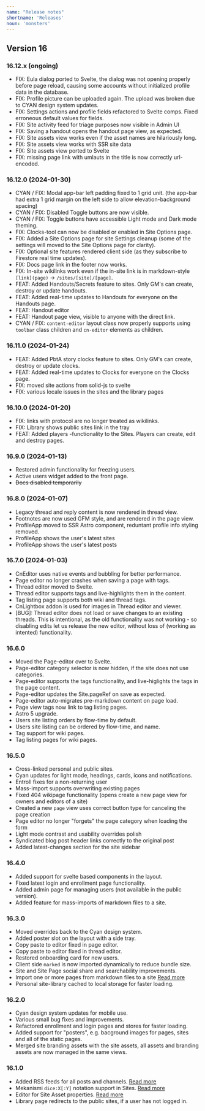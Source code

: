 ```yaml
---
name: "Release notes"
shortname: 'Releases'
noun: 'monsters'
---
```

## Version 16

### 16.12.x (ongoing)
- FIX: Eula dialog ported to Svelte, the dialog was not opening properly before page reload, causing some accounts without initialized profile data in the database.
- FIX: Profile picture can be uploaded again. The upload was broken due to CYAN design system updates.
- FIX: Settings actions and profile fields refactored to Svelte comps. Fixed erroneous default values for fields.
- FIX: Site activity feed for triage purposes now visible in Admin UI
- FIX: Saving a handout opens the handout page view, as expected.
- FIX: Site assets view works even if the asset names are hilariously long.
- FIX: Site assets view works with SSR site data
- FIX: Site assets view ported to Svelte
- FIX: missing page link with umlauts in the title is now correctly url-encoded.

### 16.12.0 (2024-01-30)
- CYAN / FIX: Modal app-bar left padding fixed to 1 grid unit. (the app-bar had extra 1 grid margin on the left side to allow elevation-background spacing)
- CYAN / FIX: Disabled Toggle buttons are now visible.
- CYAN / FIX: Toggle buttons have accessible Light mode and Dark mode theming.
- FIX: Clocks-tool can now be disabled or enabled in Site Options page.
- FIX: Added a Site Options page for site Settings cleanup (some of the settings will moved to the Site Options page for clarity).
- FIX: Optional site features rendered client side (as they subscribe to Firestore real time updates).
- FIX: Docs page link in the footer now works.
- FIX: In-site wikilinks work even if the in-site link is in markdown-style `[link](page)` -> `/sites/[site]/[page]`.
- FEAT: Added Handouts/Secrets feature to sites. Only GM's can create, destroy or update handouts.
- FEAT: Added real-time updates to Handouts for everyone on the Handouts page.
- FEAT: Handout editor
- FEAT: Handout page view, visible to anyone with the direct link.
- CYAN / FIX: `content-editor` layout class now properly supports using `toolbar` class children and `cn-editor` elements as children.

### 16.11.0 (2024-01-24)
- FEAT: Added PbtA story clocks feature to sites. Only GM's can create, destroy or update clocks.
- FEAT: Added real-time updates to Clocks for everyone on the Clocks page.
- FIX: moved site actions from solid-js to svelte
- FIX: various locale issues in the sites and the library pages

### 16.10.0 (2024-01-20)
- FIX: links with protocol are no longer treated as wikilinks.
- FIX: Library shows public sites link in the tray
- FEAT: Added players -functionality to the Sites. Players can create, edit and destroy pages.

### 16.9.0 (2024-01-13)
- Restored admin functionality for freezing users.
- Active users widget added to the front page.
- <strike>Docs disabled temporarily</strike>

### 16.8.0 (2024-01-07)
- Legacy thread and reply content is now rendered in thread view.
- Footnotes are now used GFM style, and are rendered in the page view.
- ProfileApp moved to SSR Astro component, reduntant profile info styling removed.
- ProfileApp shows the user's latest sites
- ProfileApp shows the user's latest posts

### 16.7.0 (2024-01-03)
- CnEditor uses native events and bubbling for better performance.
- Page editor no longer crashes when saving a page with tags.
- Thread editor moved to Svelte.
- Thread editor supports tags and live-highlights them in the content.
- Tag listing page supports both wiki and thread tags.
- CnLightbox addon is used for images in Thread editor and viewer.
- \[BUG]: Thread editor does not load or save changes to an existing threads. This is intentional, as the old functionality was not working - so disabling edits let us release the new editor, without loss of (working as intented) functionality.

### 16.6.0
- Moved the Page-editor over to Svelte.
- Page-editor category selector is now hidden, if the site does not use categories.
- Page-editor supports the tags functionality, and live-higlights the tags in the page content.
- Page-editor updates the Site.pageRef on save as expected.
- Page-editor auto-migrates pre-markdown content on page load.
- Page view tags now link to tag listing pages.
- Astro 5 upgrade.
- Users site listing orders by flow-time by default.
- Users site listing can be ordered by flow-time, and name.
- Tag support for wiki pages.
- Tag listing pages for wiki pages.

### 16.5.0
- Cross-linked personal and public sites.
- Cyan updates for light mode, headings, cards, icons and notifications.
- Entroll fixes for a non-returning user
- Mass-import supports overwriting existing pages
- Fixed 404 wikipage functionality (opens create a new page view for owners and editors of a site)
- Created a new `page` view uses correct button type for canceling the page creation
- Page editor no longer "forgets" the page category when loading the form
- Light mode contrast and usability overrides polish
- Syndicated blog post header links correctly to the original post
- Added latest-changes section for the site sidebar

### 16.4.0
- Added support for svelte based components in the layout.
- Fixed latest login and enrollment page functionality.
- Added admin page for managing users (not available in the public version).
- Added feature for mass-imports of markdown files to a site.

### 16.3.0
- Moved overrides back to the Cyan design system.
- Added poster slot on the layout with a side tray.
- Copy paste to editor fixed in page editor.
- Copy paste to editor fixed in thread editor.
- Restored onboarding card for new users.
- Client side `marked` is now imported dynamically to reduce bundle size.
- Site and Site Page social share and searchability improvements.
- Import one or more pages from markdown files to a site [Read more](/docs/fi/11-imports)
- Personal site-library cached to local storage for faster loading.

### 16.2.0
- Cyan design system updates for mobile use.
- Various small bug fixes and improvements.
- Refactored enrollment and login pages and stores for faster loading.
- Added support for "posters", e.g. bacground images for pages, sites and all of the static pages.
- Merged site branding assets with the site assets, all assets and branding assets are now managed in the same views.

### 16.1.0
- Added RSS feeds for all posts and channels. [Read more](/docs/fi/01-index)
- Mekanismi `dice:X[:Y]` notation support in Sites. [Read more](/docs/fi/10-wikisyntax)
- Editor for Site Asset properties. [Read more](/docs/fi/73-asset-management)
- Library page redirects to the public sites, if a user has not logged in.
